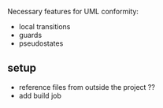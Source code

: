 Necessary features for UML conformity:

- local transitions
- guards
- pseudostates

## setup

- reference files from outside the project ??
- add build job
